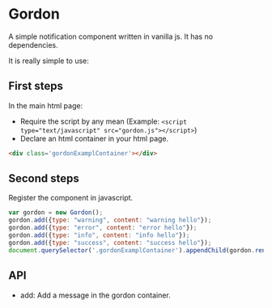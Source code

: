 Gordon
========

A simple notification component written in vanilla js. It has no dependencies.

It is really simple to use:

## First steps
In the main html page:
- Require the script by any mean (Example: `<script  type="text/javascript" src="gordon.js"></script>`)
- Declare an html container in your html page.
```html
<div class='gordonExamplContainer'></div>
```

## Second steps
Register the component in javascript.
```javascript
var gordon = new Gordon();
gordon.add({type: "warning", content: "warning hello"});
gordon.add({type: "error", content: "error hello"});
gordon.add({type: "info", content: "info hello"});
gordon.add({type: "success", content: "success hello"});
document.querySelector('.gordonExamplContainer').appendChild(gordon.render().el);
```

## API
- add: Add a message in the gordon container.